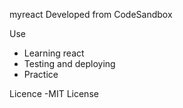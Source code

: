 myreact
Developed from CodeSandbox

Use
- Learning react
- Testing and deploying
- Practice

Licence
-MIT License
